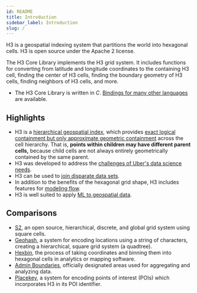 ```yaml
---
id: README
title: Introduction
sidebar_label: Introduction
slug: /
---
```


H3 is a geospatial indexing system that partitions the world into hexagonal cells. H3 is open source under the Apache 2 license.

The H3 Core Library implements the H3 grid system. It includes functions for converting from latitude and longitude coordinates to the containing H3 cell, finding the center of H3 cells, finding the boundary geometry of H3 cells, finding neighbors of H3 cells, and more.

* The H3 Core Library is written in *C*. [Bindings for many other languages](/docs/community/bindings) are available.

## Highlights

* H3 is a [hierarchical geospatial index](https://github.com/docs/highlights/indexing), which provides [exact logical containment but only approximate geometric containment](https://observablehq.com/@nrabinowitz/h3-hierarchical-non-containment) across the cell hierarchy. That is, **points within children may have different parent cells,** because child cells are not always entirely geometrically contained by the same parent.
* H3 was developed to address the [challenges of Uber's data science needs](/docs/highlights/aggregation).
* H3 can be used to [join disparate data sets](/docs/highlights/joining).
* In addition to the benefits of the hexagonal grid shape, H3 includes features for [modeling flow](/docs/highlights/flowmodel).
* H3 is well suited to apply [ML to geospatial data](/docs/highlights/ml).

## Comparisons

* [S2](/docs/comparisons/s2), an open source, hierarchical, discrete, and global grid system using square cells.
* [Geohash](/docs/comparisons/geohash), a system for encoding locations using a string of characters, creating a hierarchical, square grid system (a quadtree).
* [Hexbin](/docs/comparisons/hexbin), the process of taking coordinates and binning them into hexagonal cells in analytics or mapping software.
* [Admin Boundaries](/docs/comparisons/admin), officially designated areas used for aggregating and analyzing data.
* [Placekey](/docs/comparisons/placekey), a system for encoding points of interest (POIs) which incorporates H3 in its POI identifier.
